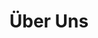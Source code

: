 ---
title: "Über Uns"
description: "Wir sind ein junges IT-Dienstleistungsunternehmen, das sich darauf konzentriert, die technologische Landschaft unserer Kunden zu optimieren und zu transformieren."
image: "img/background.jpeg"
---